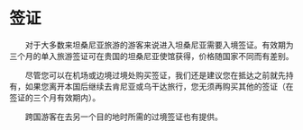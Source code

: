 # 签证
　　对于大多数来坦桑尼亚旅游的游客来说进入坦桑尼亚需要入境签证。有效期为三个月的单入旅游签证可在贵国的坦桑尼亚使馆获得，价格随国家不同而有差别。 

　　尽管您可以在机场或边境过境处购买签证，我们还是建议您在抵达之前就先持有，如果您离开本国后继续去肯尼亚或乌干达旅行，您无须再购买其他的签证（在签证的三个月有效期内）。 

　　跨国游客在去另一个目的地时所需的过境签证也有提供。